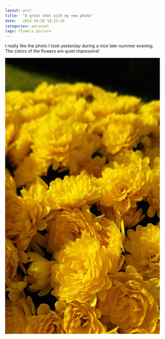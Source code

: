 ```yaml
---
layout: post
title:  "A great shot with my new phone"
date:   2014-10-20 18:25:24
categories: personal
tags: flowers picture
---
```

I really like the photo I took yesterday during a nice late-summer evening. The colors of the flowers are quiet impressive!

![flowers](/images/flowers_garden.jpeg)